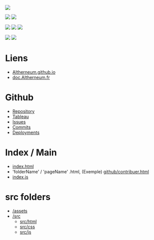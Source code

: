 <a href=""><img src="https://img.shields.io/website?down_color=red&down_message=offline&style=for-the-badge&up_color=green&up_message=online&url=https%3A%2F%2FAltherneum.github.io"></a>

<a href=""><img src="https://img.shields.io/github/commit-activity/m/Altherneum/Altherneum.github.io?color=red&style=for-the-badge"></a>
<a href=""><img src="https://img.shields.io/github/last-commit/Altherneum/Altherneum.github.io?color=red&style=for-the-badge"></a>

<a href=""><img src="https://img.shields.io/github/stars/Altherneum?color=red&style=for-the-badge"></a>
<a href=""><img src="https://img.shields.io/github/stars/Altherneum/Altherneum.github.io?color=red&label=repo%20stars&style=for-the-badge"></a>
<a href=""><img src="https://img.shields.io/github/contributors/Altherneum/Altherneum.github.io?style=for-the-badge"></a>

<a href=""><img src="https://img.shields.io/github/languages/code-size/Altherneum/Altherneum.github.io?color=red"></a>
<a href=""><img src="https://img.shields.io/github/repo-size/Altherneum/Altherneum.github.io?color=red"></a>

# Liens
- [Altherneum.github.io](https://Altherneum.github.io)
- [doc.Altherneum.fr](https://doc.Altherneum.fr)

# Github
- [Repository](https://github.com/Altherneum/Altherneum.github.io)
- [Tableau](https://github.com/orgs/Altherneum/projects/4/)
- [Issues](https://github.com/Altherneum/Altherneum.github.io/issues)
- [Commits](https://github.com/Altherneum/Altherneum.github.io/commits/main)
- [Deployments](https://github.com/Altherneum/Altherneum.github.io/deployments)

# Index / Main
- [index.html](https://github.com/Altherneum/Altherneum.github.io/blob/main/index.html)
- 'folderName' / 'pageName' .html, (Exemple) [github/contribuer.html](https://github.com/Altherneum/Altherneum.github.io/blob/main/github/contribuer.html)
- [index.js](https://github.com/Altherneum/Altherneum.github.io/blob/main/src/js/index.js)

# src folders
- [/assets](https://github.com/Altherneum/Altherneum.github.io/blob/main/assets)
- [/src](https://github.com/Altherneum/Altherneum.github.io/blob/main/src)
  - [src/html](https://github.com/Altherneum/Altherneum.github.io/blob/main/src/html)
  - [src/css](https://github.com/Altherneum/Altherneum.github.io/blob/main/src/css)
  - [src/js](https://github.com/Altherneum/Altherneum.github.io/blob/main/src/js)
